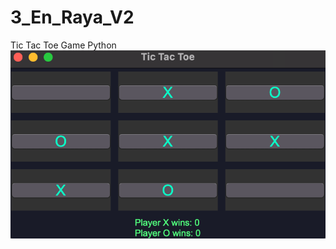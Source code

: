 # 3_En_Raya_V2
Tic Tac Toe Game Python
![TicTacToe Banner](https://github.com/RVDveloper/3_En_Raya_V2/blob/main/img/SCR-20240323-uosk.png?raw=true)

